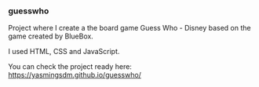 ### guesswho

Project where I create a the board game Guess Who - Disney based on the game created by BlueBox.

I used HTML, CSS and JavaScript.

You can check the project ready here: https://yasmingsdm.github.io/guesswho/
